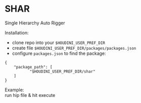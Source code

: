 # SHAR
Single Hierarchy Auto Rigger  

Installation:  
- clone repo into your `$HOUDINI_USER_PREF_DIR`  
- create file `$HOUDINI_USER_PREF_DIR/packages/packages.json`
- configure `packages.json` to find the package:
```
{
    "package_path": [
           "$HOUDINI_USER_PREF_DIR/shar"
    ]
}
```

Example:  
run hip file & hit execute  
